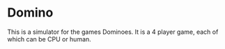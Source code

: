 # Domino
This is a simulator for the games Dominoes. It is a 4 player game, each of which can be CPU or human.
